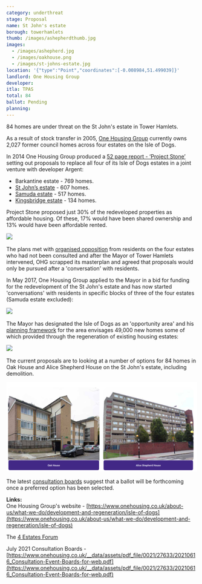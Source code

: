 ```yaml
---
category: underthreat
stage: Proposal
name: St John's estate
borough: towerhamlets 
thumb: /images/ashepherdthumb.jpg
images:
  - /images/ashepherd.jpg
  - /images/oakhouse.png
  - /images/st-johns-estate.jpg
location: '{"type":"Point","coordinates":[-0.008984,51.499039]}'
landlord: One Housing Group
developer:
itla: TPAS
total: 84
ballot: Pending
planning:
---
```

84 homes are under threat on the St John's estate in Tower Hamlets.

As a result of stock transfer in 2005, [One Housing Group](https://onehousing.co.uk) currently owns 2,027 former council homes across four estates on the Isle of Dogs.

In 2014 One Housing Group produced a [52 page report - ‘Project Stone’](/images/ProjectStone.pdf) setting out proposals to replace all four of its Isle of Dogs estates in a joint venture with developer Argent:  

 * Barkantine estate - 769 homes.
 * [St John’s estate](/estates/towerhamlets/stjohns/) - 607 homes.
 * [Samuda estate](/estates/towerhamlets/samuda/) - 517 homes.
 * [Kingsbridge estate](/estates/towerhamlets/kingsbridge/) - 134 homes.

Project Stone proposed just 30% of the redeveloped properties as affordable housing. Of these, 17% would have been shared ownership and 13% would have been affordable rented. 

<img src="/images/pstone.png" class="img-fluid rounded img-thumbnail">

The plans met with [organised opposition](http://www.4estatesforum.org.uk) from residents on the four estates who had not been consulted and after the Mayor of Tower Hamlets intervened, OHG scrapped its masterplan and agreed that proposals would only be pursued after a 'conversation' with residents.

In May 2017, One Housing Group applied to the Mayor in a bid for funding for the redevelopment of the St John's estate and has now started 'conversations' with residents in specific blocks of three of the four estates (Samuda estate excluded): 

<img src="/images/ohgconversations.png" class="img-fluid rounder img-thumbnail">

The Mayor has designated the Isle of Dogs as an 'opportunity area' and his [planning framework](https://airdrive-secure.s3-eu-west-1.amazonaws.com/london/dataset/isle-of-dogs-and-south-poplar-opportunity-area-planning-framework/2019-10-18T14%3A33%3A23/Appendix%20A%20Isle%20of%20Dogs%20and%20South%20Poplar%20OAPF.pdf?X-Amz-Algorithm=AWS4-HMAC-SHA256&X-Amz-Credential=AKIAJJDIMAIVZJDICKHA%2F20200603%2Feu-west-1%2Fs3%2Faws4_request&X-Amz-Date=20200603T161828Z&X-Amz-Expires=300&X-Amz-Signature=e9f1e1b74bfcd4ea3f185de6fa62ea24ad89c7701eee317bad9d78024ba5474f&X-Amz-SignedHeaders=host) for the area envisages 49,000 new homes some of which provided through the regeneration of existing housing estates:

<img src="/images/isleofdogsoapf.png" class="img-fluid rounded img-thumbnail">

The current proposals are to looking at a number of options for 84 homes in Oak House and Alice Shepherd House on the St John's estate, including demolition.

<img src="/images/oakalice.png" class="img-fluid rounded img-thumbnail">

The latest [consultation boards](https://www.onehousing.co.uk/__data/assets/pdf_file/0021/27633/20210616_Consultation-Event-Boards-for-web.pdf) suggest that a ballot will be forthcoming once a preferred option has been selected. 


__Links:__  
One Housing Group's website - [https://www.onehousing.co.uk/about-us/what-we-do/development-and-regeneration/isle-of-dogs](https://www.onehousing.co.uk/about-us/what-we-do/development-and-regeneration/isle-of-dogs)

The [4 Estates Forum](http://4estatesforum.org.uk)

July 2021 Consultation Boards - [https://www.onehousing.co.uk/__data/assets/pdf_file/0021/27633/20210616_Consultation-Event-Boards-for-web.pdf](https://www.onehousing.co.uk/__data/assets/pdf_file/0021/27633/20210616_Consultation-Event-Boards-for-web.pdf)
